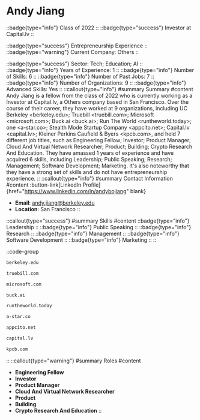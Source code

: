 # Andy Jiang
::badge{type="info"}
Class of 2022
::
::badge{type="success"}
Investor at Capital.lv
::

::badge{type="success"}
Entrepreneurship Experience
::
::badge{type="warning"}
Current Company: Others
::

::badge{type="success"}
Sector: Tech; Education; AI
::
::badge{type="info"}
Years of Experience: 1
::
::badge{type="info"}
Number of Skills: 6
::
::badge{type="info"}
Number of Past Jobs: 7
::
::badge{type="info"}
Number of Organizations: 9
::
::badge{type="info"}
Advanced Skills: Yes
::
::callout{type="info"}
#summary
Summary
#content
Andy Jiang is a fellow from the class of 2022 who is currently working as a Investor at Capital.lv, a Others company based in San Francisco. Over the course of their career, they have worked at 9 organizations, including UC Berkeley <berkeley.edu>; Truebill <truebill.com>; Microsoft <microsoft.com>; Buck.ai <buck.ai>; Run The World <runtheworld.today>; one <a-star.co>; Stealth Mode Startup Company <appcito.net>; Capital.lv <capital.lv>; Kleiner Perkins Caufield & Byers <kpcb.com>, and held 7 different job titles, such as Engineering Fellow; Investor; Product Manager; Cloud And Virtual Network Researcher; Product; Building; Crypto Research And Education. They have amassed 1 years of experience and have acquired 6 skills, including Leadership; Public Speaking; Research; Management; Software Development; Marketing. It's also noteworthy that they have a strong set of skills and do not have entrepreneurship experience.
::
::callout{type="info"}
#summary
Contact Information
#content
:button-link[LinkedIn Profile]{href="https://www.linkedin.com/in/andybojiang" blank}
- **Email**: andy.jiang@berkeley.edu
- **Location**: San Francisco
::

::callout{type="success"}
#summary
Skills
#content
::badge{type="info"}
Leadership
::
::badge{type="info"}
Public Speaking
::
::badge{type="info"}
Research
::
::badge{type="info"}
Management
::
::badge{type="info"}
Software Development
::
::badge{type="info"}
Marketing
::
::

::code-group
```bash [UC Berkeley]
berkeley.edu
```
```bash [Truebill]
truebill.com
```
```bash [Microsoft]
microsoft.com
```
```bash [Buck.ai]
buck.ai
```
```bash [Run The World]
runtheworld.today
```
```bash [one]
a-star.co
```
```bash [Stealth Mode Startup Company]
appcito.net
```
```bash [Capital.lv]
capital.lv
```
```bash [Kleiner Perkins Caufield & Byers]
kpcb.com
```
::
::callout{type="warning"}
#summary
Roles
#content
- **Engineering Fellow**
- **Investor**
- **Product Manager**
- **Cloud And Virtual Network Researcher**
- **Product**
- **Building**
- **Crypto Research And Education**
::

